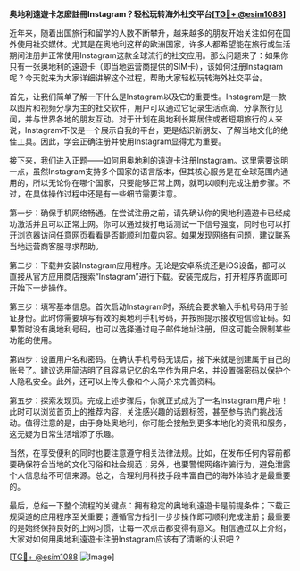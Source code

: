 **奥地利遠遊卡怎麽註冊Instagram？轻松玩转海外社交平台[[TG💪+ @esim1088](https://t.me/s/esim1088)]**

近年来，随着出国旅行和留学的人数不断攀升，越来越多的朋友开始关注如何在国外使用社交媒体。尤其是在奥地利这样的欧洲国家，许多人都希望能在旅行或生活期间注册并正常使用Instagram这款全球流行的社交应用。那么问题来了：如果你只有一张奥地利的遠遊卡（即当地运营商提供的SIM卡），该如何注册Instagram呢？今天就来为大家详细讲解这个过程，帮助大家轻松玩转海外社交平台。

首先，让我们简单了解一下什么是Instagram以及它的重要性。Instagram是一款以图片和视频分享为主的社交软件，用户可以通过它记录生活点滴、分享旅行见闻，并与世界各地的朋友互动。对于计划在奥地利长期居住或者短期旅行的人来说，Instagram不仅是一个展示自我的平台，更是结识新朋友、了解当地文化的绝佳工具。因此，学会正确注册并使用Instagram显得尤为重要。

接下来，我们进入正题——如何用奥地利的遠遊卡注册Instagram。这里需要说明一点，虽然Instagram支持多个国家的语言版本，但其核心服务是在全球范围内通用的，所以无论你在哪个国家，只要能够正常上网，就可以顺利完成注册步骤。不过，在具体操作过程中还是有一些细节需要注意。

第一步：确保手机网络畅通。在尝试注册之前，请先确认你的奥地利遠遊卡已经成功激活并且可以正常上网。你可以通过拨打电话测试一下信号强度，同时也可以打开浏览器访问任意网页看看是否能顺利加载内容。如果发现网络有问题，建议联系当地运营商客服寻求帮助。

第二步：下载并安装Instagram应用程序。无论是安卓系统还是iOS设备，都可以直接从官方应用商店搜索“Instagram”进行下载。安装完成后，打开程序界面即可开始下一步操作。

第三步：填写基本信息。首次启动Instagram时，系统会要求输入手机号码用于验证身份。此时你需要填写有效的奥地利手机号码，并按照提示接收短信验证码。如果暂时没有奥地利号码，也可以选择通过电子邮件地址注册，但这可能会限制某些功能的使用。

第四步：设置用户名和密码。在确认手机号码无误后，接下来就是创建属于自己的账号了。建议选用简洁明了且容易记忆的名字作为用户名，并设置强密码以保护个人隐私安全。此外，还可以上传头像和个人简介来完善资料。

第五步：探索发现页。完成上述步骤后，你就正式成为了一名Instagram用户啦！此时可以浏览首页上的推荐内容，关注感兴趣的话题标签，甚至参与热门挑战活动。值得注意的是，由于身处奥地利，你可能会接触到更多本地化的资讯和服务，这无疑为日常生活增添了乐趣。

当然，在享受便利的同时也要注意遵守相关法律法规。比如，在发布任何内容前都要确保符合当地的文化习俗和社会规范；另外，也要警惕网络诈骗行为，避免泄露个人信息给不可信来源。总之，合理利用科技手段丰富自己的海外体验才是最重要的。

最后，总结一下整个流程的关键点：拥有稳定的奥地利遠遊卡是前提条件；下载正规渠道的应用程序至关重要；遵循官方指引一步步操作即可顺利完成注册；最重要的是始终保持良好的上网习惯，让每一次点击都变得有意义。相信通过以上介绍，大家对如何用奥地利遠遊卡注册Instagram应该有了清晰的认识吧？

[[TG💪+ @esim1088](https://t.me/s/esim1088) ![Image](https://i.postimg.cc/4NQfJmqS/Snipaste-2025-05-13-00-14-12.png)]